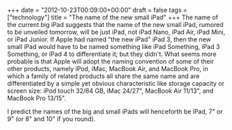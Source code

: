 +++
date = "2012-10-23T00:09:00+00:00"
draft = false
tags = ["technology"]
title = "The name of the new small iPad"
+++
The name of the current big iPad suggests that the name of the new small iPad, rumored to be unveiled tomorrow, will be just iPad, not iPad Nano, iPad Air, iPad Mini, or iPad Junior. If Apple had named "the new iPad" iPad 3, then the new small iPad would have to be named something like iPad Something, iPad 3 Something, or iPad 4 to differentiate it; but they didn't. What seems more probable is that Apple will adopt the naming convention of some of their other products, namely iPod, iMac, MacBook Air, and MacBook Pro, in which a family of related products all share the same name and are differentiated by a simple yet obvious characteristic like storage capacity or screen size: iPod touch 32/64 GB, iMac 24/27", MacBook Air 11/13", and MacBook Pro 13/15".

I predict the names of the big and small iPads will henceforth be iPad, 7" or 9" (or 8" and 10" if you round).
